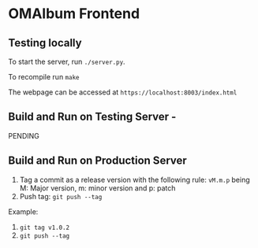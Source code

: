 # OMAlbum Frontend

## Testing locally
To start the server, run `./server.py`.

To recompile run `make`

The webpage can be accessed at `https://localhost:8003/index.html`

## Build and Run on Testing Server -
PENDING


## Build and Run on Production Server
1. Tag a commit as a release version with the following rule:
``` vM.m.p ``` being M: Major version, m: minor version and p: patch
2. Push tag:
``` git push --tag ```

Example:
1. ``` git tag v1.0.2 ```
2. ``` git push --tag ```
